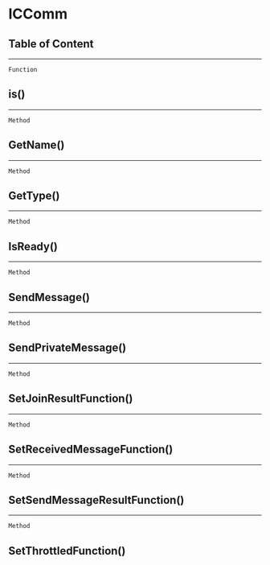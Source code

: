 ICComm
======

Table of Content
---------------- 

<!-- toc -->

------------------------------------------------------------------------

`Function`

is()
----

------------------------------------------------------------------------

`Method`

GetName()
---------

------------------------------------------------------------------------

`Method`

GetType()
---------

------------------------------------------------------------------------

`Method`

IsReady()
---------

------------------------------------------------------------------------

`Method`

SendMessage()
-------------

------------------------------------------------------------------------

`Method`

SendPrivateMessage()
--------------------

------------------------------------------------------------------------

`Method`

SetJoinResultFunction()
-----------------------

------------------------------------------------------------------------

`Method`

SetReceivedMessageFunction()
----------------------------

------------------------------------------------------------------------

`Method`

SetSendMessageResultFunction()
------------------------------

------------------------------------------------------------------------

`Method`

SetThrottledFunction()
----------------------
